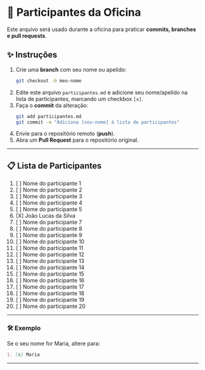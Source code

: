 # 👥 Participantes da Oficina

Este arquivo será usado durante a oficina para praticar **commits, branches e pull requests**.  

## ✨ Instruções
1. Crie uma **branch** com seu nome ou apelido:  
   ```bash
   git checkout -b meu-nome
   ```
2. Edite este arquivo `participantes.md` e adicione seu nome/apelido na lista de participantes, marcando um checkbox `[x]`.  
3. Faça o **commit** da alteração:  
   ```bash
   git add participantes.md
   git commit -m "Adiciona [seu-nome] à lista de participantes"
   ```
4. Envie para o repositório remoto (**push**).  
5. Abra um **Pull Request** para o repositório original.  

---

## 📋 Lista de Participantes

1. [ ] Nome do participante 1  
2. [ ] Nome do participante 2  
3. [ ] Nome do participante 3  
4. [ ] Nome do participante 4  
5. [ ] Nome do participante 5  
6. [X] João Lucas da Silva  
7. [ ] Nome do participante 7  
8. [ ] Nome do participante 8  
9. [ ] Nome do participante 9  
10. [ ] Nome do participante 10  
11. [ ] Nome do participante 11  
12. [ ] Nome do participante 12  
13. [ ] Nome do participante 13  
14. [ ] Nome do participante 14  
15. [ ] Nome do participante 15  
16. [ ] Nome do participante 16  
17. [ ] Nome do participante 17  
18. [ ] Nome do participante 18  
19. [ ] Nome do participante 19  
20. [ ] Nome do participante 20  

---

### 🛠️ Exemplo
Se o seu nome for Maria, altere para:
```markdown
1. [x] Maria
```
---
